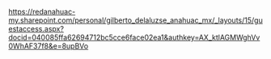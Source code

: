 https://redanahuac-my.sharepoint.com/personal/gilberto_delaluzse_anahuac_mx/_layouts/15/guestaccess.aspx?docid=040085ffa62694712bc5cce6face02ea1&authkey=AX_ktlAGMWghVv0WhAF37f8&e=8upBVo
